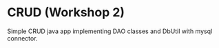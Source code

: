 # CRUD (Workshop 2)

Simple CRUD java app implementing DAO classes and DbUtil with mysql connector.


